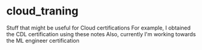 # cloud_traning

Stuff that might be useful for Cloud certifications
For example, I obtained the CDL certification using these notes
Also, currently I'm working towards the ML engineer certification
